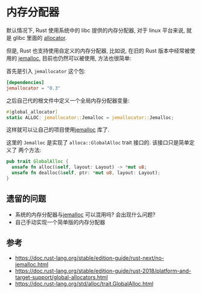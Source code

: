 
# 内存分配器
默认情况下, Rust 使用系统中的 libc 提供的内存分配器, 对于 linux 平台来说, 就是
glibc 里面的 [allocator][glibc-allocator].

但是, Rust 也支持使用自定义的内存分配器, 比如说, 在旧的 Rust 版本中经常被使用的
[jemalloc][jemalloc], 目前也仍然可以被使用, 方法也很简单:

首先是引入 `jemallocator` 这个包:
```toml
[dependencies]
jemallocator = "0.3"
```

之后自己代的根文件中定义一个全局内存分配器变量:

```rust
#[global_allocator]
static ALLOC: jemallocator::Jemalloc = jemallocator::Jemalloc;
```

这样就可以让自己的项目使用[jemalloc][jemalloc] 库了.

这里的 `Jemalloc` 是实现了 `alloca::GlobalAlloc` trait 接口的. 该接口只是简单定义了
两个方法:
```rust
pub trait GlobalAlloc {
  unsafe fn alloc(&self, layout: Layout) -> *mut u8;
  unsafe fn dealloc(&self, ptr: *mut u8, layout: Layout);
}
```

## 遗留的问题
- 系统的内存分配器与[jemalloc][jemalloc] 可以混用吗? 会出现什么问题?
- 自己手动实现一个简单版的内存分配器

## 参考
- https://doc.rust-lang.org/stable/edition-guide/rust-next/no-jemalloc.html
- https://doc.rust-lang.org/stable/edition-guide/rust-2018/platform-and-target-support/global-allocators.html
- https://doc.rust-lang.org/std/alloc/trait.GlobalAlloc.html

[glibc-allocator]: https://www.gnu.org/software/libc/manual/html_node/Memory-Allocation.html
[jemalloc]: http://jemalloc.net/
